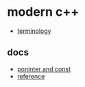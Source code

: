 # modern c++
- [terminology](./docs/terminology.md)

## docs
- [poninter and const](./docs/pointer.md)
- [reference](./docs/reference.md)

